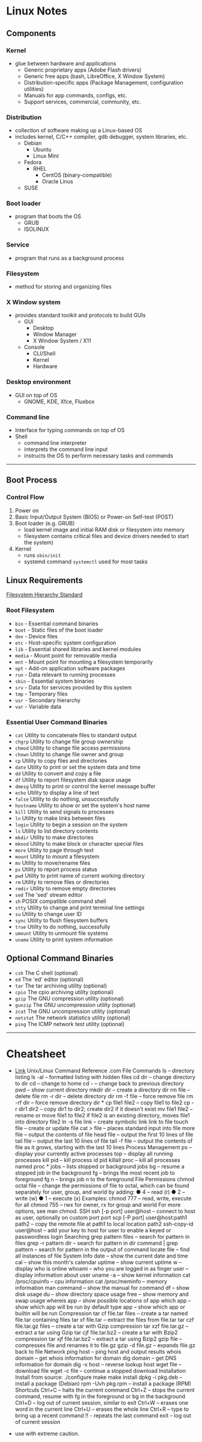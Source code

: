 # Linux Notes

## Components
### Kernel
* glue between hardware and applications
    * Generic proprietary apps (Adobe Flash drivers)
    * Generic free apps (bash, LibreOffice, X Window System)
    * Distribution-specific apps (Package Management, configuration utilities)
    * Manuals for app commands, configs, etc.
    * Support services, commercial, community, etc.

### Distribution
* collection of software making up a Linux-based OS
* includes kernel, C/C++ compiler, gdb debugger, system libraries, etc.
    * Debian
        * Ubuntu
        * Linux Mint
    * Fedora
        * RHEL
            * CentOS (binary-compatible)
            * Oracle Linus
    * SUSE

### Boot loader
* program that boots the OS
    * GRUB
    * ISOLINUX

### Service
* program that runs as a background process

### Filesystem
* method for storing and organizing files

### X Window system
* provides standard toolkit and protocols to build GUIs
    * GUI
        * Desktop
        * Window Manager
        * X Window System / X11
    * Console
        * CLI/Shell
        * Kernel
        * Hardware

### Desktop environment
* GUI on top of OS
    * GNOME, KDE, Xfce, Fluxbox

### Command line
* Interface for typing commands on top of OS
* Shell
    * command line interpreter
    * interprets the command line input
    * instructs the OS to perform necessary tasks and commands
---
## Boot Process

### Control Flow
1. Power on
2. Basic Input/Output System (BIOS) or Power-on Self-test (POST)
3. Boot loader (e.g. GRUB)
    * load kernel image and initial RAM disk or filesystem into memory
    * filesystem contains critical files and device drivers needed to start the system) 
4. Kernel
    * runs `sbin/init`
    * systemd command `systemctl` used for most tasks

## Linux Requirements
[Filesystem Hierarchy Standard](https://refspecs.linuxfoundation.org/FHS_3.0/fhs-3.0.pdf)

### Root Filesystem
* `bin` - Essential command binaries
* `boot` - Static files of the boot loader
* `dev` - Device files
* `etc` - Host-specific system configuration
* `lib` -  Essential shared libraries and kernel modules
* `media` - Mount point for removable media
* `mnt` - Mount point for mounting a filesystem temporarily
* `opt` - Add-on application software packages
* `run` - Data relevant to running processes
* `sbin` - Essential system binaries
* `srv` - Data for services provided by this system
* `tmp` - Temporary files
* `usr` - Secondary hierarchy
* `var` - Variable data

### Essential User Command Binaries
* `cat`  Utility to concatenate files to standard output
* `chgrp`  Utility to change file group ownership
* `chmod`  Utility to change file access permissions
* `chown`  Utility to change file owner and group
* `cp`  Utility to copy files and directories
* `date`  Utility to print or set the system data and time
* `dd`  Utility to convert and copy a file
* `df`  Utility to report filesystem disk space usage
* `dmesg`  Utility to print or control the kernel message buffer
* `echo`  Utility to display a line of text
* `false`  Utility to do nothing, unsuccessfully
* `hostname`  Utility to show or set the system's host name
* `kill`  Utility to send signals to processes
* `ln`  Utility to make links between files
* `login`  Utility to begin a session on the system
* `ls`  Utility to list directory contents
* `mkdir`  Utility to make directories
* `mknod`  Utility to make block or character special files
* `more`  Utility to page through text
* `mount`  Utility to mount a filesystem
* `mv`  Utility to move/rename files
* `ps`  Utility to report process status
* `pwd`  Utility to print name of current working directory
* `rm`  Utility to remove files or directories
* `rmdir`  Utility to remove empty directories
* `sed`  The 'sed' stream editor
* `sh`  POSIX compatible command shell
* `stty`  Utility to change and print terminal line settings
* `su`  Utility to change user ID
* `sync`  Utility to flush filesystem buffers
* `true`  Utility to do nothing, successfully
* `umount`  Utility to unmount file systems
* `uname`  Utility to print system information

## Optional Command Binaries
* `csh`  The C shell (optional)
* `ed`  The 'ed' editor (optional)
* `tar`  The tar archiving utility (optional)
* `cpio`  The cpio archiving utility (optional)
* `gzip`  The GNU compression utility (optional)
* `gunzip`  The GNU uncompression utility (optional)
* `zcat`  The GNU uncompression utility (optional)
* `netstat`  The network statistics utility (optional)
* `ping`  The ICMP network test utility (optional)

---
# Cheatsheet
- [Link](http://www.cs.cmu.edu/~213/recitations/fwunixref.pdf)
Unix/Linux Command Reference .com
File Commands
ls – directory listing
ls -al – formatted listing with hidden files
cd dir – change directory to dir
cd – change to home
cd - – change back to previous directory
pwd – show current directory
mkdir dir – create a directory dir
rm file – delete file
rm -r dir – delete directory dir
rm -f file – force remove file
rm -rf dir – force remove directory dir *
cp file1 file2 – copy file1 to file2
cp -r dir1 dir2 – copy dir1 to dir2; create dir2 if it
doesn't exist
mv file1 file2 – rename or move file1 to file2
if file2 is an existing directory, moves file1 into
directory file2
ln -s file link – create symbolic link link to file
touch file – create or update file
cat > file – places standard input into file
more file – output the contents of file
head file – output the first 10 lines of file
tail file – output the last 10 lines of file
tail -f file – output the contents of file as it
grows, starting with the last 10 lines
Process Management
ps – display your currently active processes
top – display all running processes
kill pid – kill process id pid
killall proc – kill all processes named proc *
jobs – lists stopped or background jobs
bg – resume a stopped job in the background
fg – brings the most recent job to foreground
fg n – brings job n to the foreground
File Permissions
chmod octal file – change the permissions of file
to octal, which can be found separately for user,
group, and world by adding:
● 4 – read (r)
● 2 – write (w)
● 1 – execute (x)
Examples:
chmod 777 – read, write, execute for all
chmod 755 – rwx for owner, rx for group and world
For more options, see man chmod.
SSH
ssh [-p port] user@host – connect to host as user,
optionally on custom port port
scp [-P port] user@host:path1 path2 – copy the
remote file at path1 to local location path2
ssh-copy-id user@host – add your key to host for
user to enable a keyed or passwordless login
Searching
grep pattern files – search for pattern in files
grep -r pattern dir – search for pattern in dir
command | grep pattern – search for pattern in the
output of command
locate file – find all instances of file
System Info
date – show the current date and time
cal – show this month's calendar
uptime – show current uptime
w – display who is online
whoami – who you are logged in as
finger user – display information about user
uname -a – show kernel information
cat /proc/cpuinfo – cpu information
cat /proc/meminfo – memory information
man command – show the manual for command
df – show disk usage
du – show directory space usage
free – show memory and swap usage
whereis app – show possible locations of app
which app – show which app will be run by default
type app – show which app or builtin will be run
Compression
tar cf file.tar files – create a tar named
file.tar containing files
tar xf file.tar – extract the files from file.tar
tar czf file.tar.gz files – create a tar with
Gzip compression
tar xzf file.tar.gz – extract a tar using Gzip
tar cjf file.tar.bz2 – create a tar with Bzip2
compression
tar xjf file.tar.bz2 – extract a tar using Bzip2
gzip file – compresses file and renames it to
file.gz
gzip -d file.gz – expands file.gz back to file
Network
ping host – ping host and output results
whois domain – get whois information for domain
dig domain – get DNS information for domain
dig -x host – reverse lookup host
wget file – download file
wget -c file – continue a stopped download
Installation
Install from source:
./configure
make
make install
dpkg -i pkg.deb – install a package (Debian)
rpm -Uvh pkg.rpm – install a package (RPM)
Shortcuts
Ctrl+C – halts the current command
Ctrl+Z – stops the current command, resume with
fg in the foreground or bg in the background
Ctrl+D – log out of current session, similar to exit
Ctrl+W – erases one word in the current line
Ctrl+U – erases the whole line
Ctrl+R – type to bring up a recent command
!! - repeats the last command
exit – log out of current session
* use with extreme caution.
